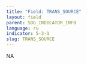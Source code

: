 ```yaml
---
title: "Field: TRANS_SOURCE"
layout: field
parent: SDG_INDICATOR_INFO
language: ru
indicator: 5-3-1
slug: TRANS_SOURCE
---
```

NA